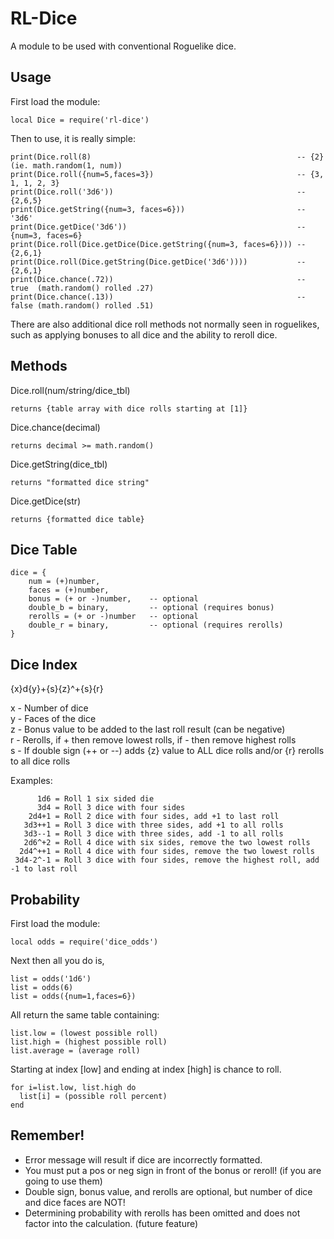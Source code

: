 RL-Dice
=======

A module to be used with conventional Roguelike dice.

Usage
-----

First load the module:

    local Dice = require('rl-dice')

Then to use, it is really simple:

    print(Dice.roll(8)                                              -- {2} (ie. math.random(1, num))
    print(Dice.roll({num=5,faces=3})                                -- {3, 1, 1, 2, 3}
    print(Dice.roll('3d6'))                                         -- {2,6,5}
    print(Dice.getString({num=3, faces=6}))                         -- '3d6'    
    print(Dice.getDice('3d6'))                                      -- {num=3, faces=6}    
    print(Dice.roll(Dice.getDice(Dice.getString({num=3, faces=6}))) -- {2,6,1}
    print(Dice.roll(Dice.getString(Dice.getDice('3d6'))))           -- {2,6,1}
    print(Dice.chance(.72))                                         -- true  (math.random() rolled .27)
    print(Dice.chance(.13))                                         -- false (math.random() rolled .51)
There are also additional dice roll methods not normally seen in roguelikes, such as applying bonuses to all dice and the ability to reroll dice.

Methods
-------

Dice.roll(num/string/dice_tbl)

    returns {table array with dice rolls starting at [1]}

Dice.chance(decimal)

    returns decimal >= math.random()

Dice.getString(dice_tbl)

    returns "formatted dice string"

Dice.getDice(str)

    returns {formatted dice table}


Dice Table
----------

    dice = {
    	num = (+)number, 
    	faces = (+)number, 
    	bonus = (+ or -)number,    -- optional
    	double_b = binary,         -- optional (requires bonus)
    	rerolls = (+ or -)number   -- optional
    	double_r = binary,         -- optional (requires rerolls) 
    }

Dice Index
----------

{x}d{y}+{s}{z}^+{s}{r}	

x - Number of dice  
y - Faces of the dice	 
z - Bonus value to be added to the last roll result (can be negative)	 
r - Rerolls, if + then remove lowest rolls, if - then remove highest rolls  
s - If double sign (++ or --) adds {z} value to ALL dice rolls and/or {r} rerolls to all dice rolls
	
Examples:
	
  	      1d6 = Roll 1 six sided die
		  3d4 = Roll 3 dice with four sides
	    2d4+1 = Roll 2 dice with four sides, add +1 to last roll
	   3d3++1 = Roll 3 dice with three sides, add +1 to all rolls
	   3d3--1 = Roll 3 dice with three sides, add -1 to all rolls
	   2d6^+2 = Roll 4 dice with six sides, remove the two lowest rolls
	  2d4^++1 = Roll 4 dice with four sides, remove the two lowest rolls
	 3d4-2^-1 = Roll 3 dice with four sides, remove the highest roll, add -1 to last roll
	 
Probability
-----------

First load the module:

    local odds = require('dice_odds')

Next then all you do is,

    list = odds('1d6')
    list = odds(6)
    list = odds({num=1,faces=6})
    
All return the same table containing:
    
    list.low = (lowest possible roll)
    list.high = (highest possible roll)
    list.average = (average roll)
    
Starting at index [low] and ending at index [high] is chance to roll.

    for i=list.low, list.high do 
      list[i] = (possible roll percent)
    end  

	 
Remember!
---------

* Error message will result if dice are incorrectly formatted.
* You must put a pos or neg sign in front of the bonus or reroll! (if you are going to use them)
* Double sign, bonus value, and rerolls are optional, but number of dice and dice faces are NOT!
* Determining probability with rerolls has been omitted and does not factor into the calculation. (future feature)


